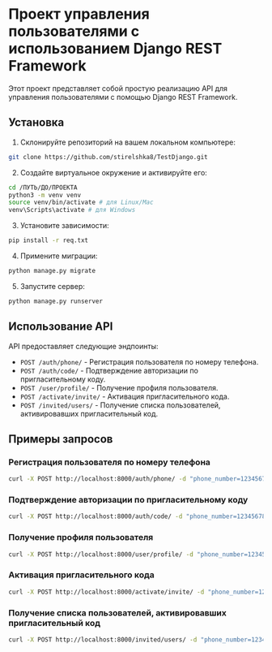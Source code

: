 # Проект управления пользователями с использованием Django REST Framework

Этот проект представляет собой простую реализацию API для управления пользователями с помощью Django REST Framework.

## Установка

1. Склонируйте репозиторий на вашем локальном компьютере:

```bash
git clone https://github.com/stirelshka8/TestDjango.git
```

2. Создайте виртуальное окружение и активируйте его:

```bash
cd /ПУТЬ/ДО/ПРОЕКТА
python3 -m venv venv
source venv/bin/activate # для Linux/Mac
venv\Scripts\activate # для Windows
```

3. Установите зависимости:

```bash
pip install -r req.txt
```


4. Примените миграции:

```bash
python manage.py migrate
```

5. Запустите сервер:

```bash
python manage.py runserver
```


## Использование API

API предоставляет следующие эндпоинты:

- `POST /auth/phone/` - Регистрация пользователя по номеру телефона.
- `POST /auth/code/` - Подтверждение авторизации по пригласительному коду.
- `POST /user/profile/` - Получение профиля пользователя.
- `POST /activate/invite/` - Активация пригласительного кода.
- `POST /invited/users/` - Получение списка пользователей, активировавших пригласительный код.

## Примеры запросов

### Регистрация пользователя по номеру телефона

```bash
curl -X POST http://localhost:8000/auth/phone/ -d "phone_number=1234567890"
```

### Подтверждение авторизации по пригласительному коду
```bash
curl -X POST http://localhost:8000/auth/code/ -d "phone_number=1234567890&code=1234"
```
### Получение профиля пользователя
```bash
curl -X POST http://localhost:8000/user/profile/ -d "phone_number=1234567890"
```
### Активация пригласительного кода
```bash
curl -X POST http://localhost:8000/activate/invite/ -d "phone_number=1234567890&invite_code=ABCD12"
```
### Получение списка пользователей, активировавших пригласительный код
```bash
curl -X POST http://localhost:8000/invited/users/ -d "phone_number=1234567890"
```

